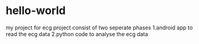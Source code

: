 # hello-world
my project for ecg
project consist of two seperate phases
1.android app to read the ecg data
2.python code to analyse the ecg data
